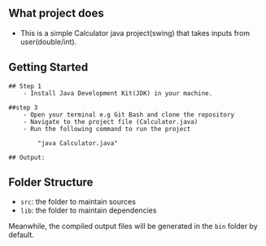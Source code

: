 ## What project does

- This is a simple Calculator java project(swing) that takes inputs from user(double/int).

## Getting Started
    ## Step 1
        - Install Java Development Kit(JDK) in your machine.

    ##step 3
        - Open your terminal e.g Git Bash and clone the repository
        - Navigate to the project file (Calculator.java)
        - Run the following command to run the project

            "java Calculator.java"

    ## Output:


## Folder Structure

- `src`: the folder to maintain sources
- `lib`: the folder to maintain dependencies

Meanwhile, the compiled output files will be generated in the `bin` folder by default.